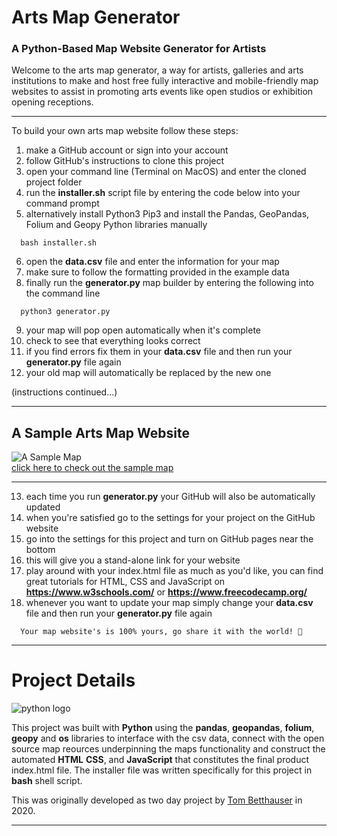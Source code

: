 # Arts Map Generator
### A Python-Based Map Website Generator for Artists

Welcome to the arts map generator, a way for artists, galleries and arts institutions to make and host free fully interactive and mobile-friendly map websites to assist in promoting arts events like open studios or exhibition opening receptions.

***

To build your own arts map website follow these steps:
1. make a GitHub account or sign into your account
2. follow GitHub's instructions to clone this project
3. open your command line (Terminal on MacOS) and enter the cloned project folder
4. run the **installer.sh** script file by entering the code below into your command prompt
5. alternatively install Python3 Pip3 and install the Pandas, GeoPandas, Folium and Geopy Python libraries manually
```
  bash installer.sh
```
6. open the **data.csv** file and enter the information for your map
7. make sure to follow the formatting provided in the example data
8. finally run the **generator.py** map builder by entering the following into the command line
```
  python3 generator.py
```
9. your map will pop open automatically when it's complete
10. check to see that everything looks correct
11. if you find errors fix them in your **data.csv** file and then run your **generator.py** file again
12. your old map will automatically be replaced by the new one
  
  (instructions continued...)

***
## A Sample Arts Map Website  

![A Sample Map](image.png)  
[click here to check out the sample map](https://tombetthauser.github.io/python_map/index.html)
***  

13. each time you run **generator.py** your GitHub will also be automatically updated  
14. when you're satisfied go to the settings for your project on the GitHub website
15. go into the settings for this project and turn on GitHub pages near the bottom
16. this will give you a stand-alone link for your website
17. play around with your index.html file as much as you'd like, you can find great tutorials for HTML, CSS and JavaScript on **https://www.w3schools.com/** or **https://www.freecodecamp.org/**
18. whenever you want to update your map simply change your **data.csv** file and then run your **generator.py** file again  
```
  Your map website's is 100% yours, go share it with the world! 🎉
```  
***  
# Project Details
![python logo](https://docs.humio.com/integrations/python.svg)  

This project was built with **Python** using the **pandas**, **geopandas**, **folium**, **geopy** and **os** libraries to interface with the csv data, connect with the open source map reources underpinning the maps functionality and construct the automated **HTML** **CSS**, and **JavaScript** that constitutes the final product index.html file. The installer file was written specifically for this project in **bash** shell script.

This was originally developed as two day project by [Tom Betthauser](http://www.tombetthauser.com/) in 2020.  

***
